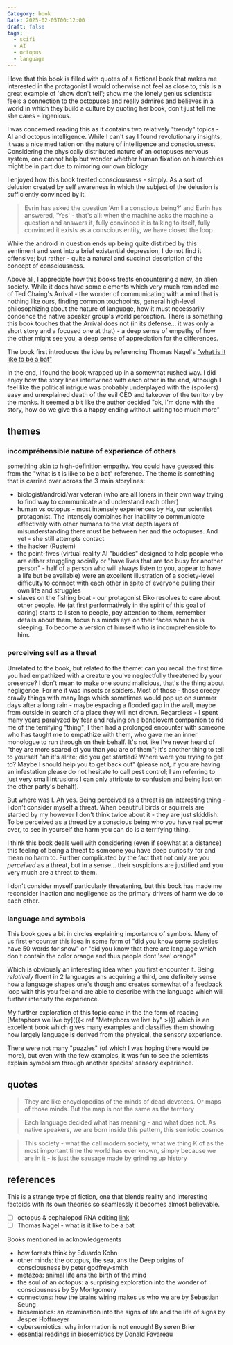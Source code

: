 ```yaml
---
Category: book
Date: 2025-02-05T00:12:00
draft: false
tags:
  - scifi
  - AI
  - octopus
  - language
---
```

I love that this book is filled with quotes of a fictional book that makes me interested in the protagonist I would otherwise not feel as close to, this is a great example of 'show don't tell'; show me the lonely genius scientists feels a connection to the octopuses and really admires and believes in a world in which they build a culture by quoting her book, don't just tell me she cares - ingenious. 

I was concerned reading this as it contains two relatively "trendy" topics - AI and octopus intelligence. While I can't say I found revolutionary insights, it was a nice meditation on the nature of intelligence and consciousness. Considering the physically distributed nature of an octopuses nervous system, one cannot help but wonder whether human fixation on hierarchies might be in part due to mirroring our own biology  

I enjoyed how this book treated consciousness - simply. As a sort of delusion created by self awareness in which the subject of the delusion is sufficiently convinced by it.

> Evrin has asked the question 'Am I a conscious being?' and Evrin has answered, 'Yes' - that's all: when the machine asks the machine a question and answers it, fully convinced it is talking to itself, fully convinced it exists as a conscious entity, we have closed the loop 

While the android in question ends up being quite distirbed by this sentiment and sent into a brief existential depression, I do not find it offensive; but rather - quite a natural and succinct description of the concept of consciousness.

Above all, I appreciate how this books treats encountering a new, an alien society. While it does have some elements which very much reminded me of Ted Chaing's Arrival - the wonder of communicating with a mind that is nothing like ours, finding common touchpoints, general high-level philosophizing about the nature of language, how it must necessarily condence the native speaker group's world perception. There is something this book touches that the Arrival does not (in its defense... it was only a short story and a focused one at that) - a deep sense of empathy of how the other might see you, a deep sense of appreciation for the differences. 

The book first introduces the idea by referencing Thomas Nagel's ["what is it like to be a bat"](https://www.sas.upenn.edu/~cavitch/pdf-library/Nagel_Bat.pdf) 

In the end, I found the book wrapped up in a somewhat rushed way. I did enjoy how the story lines intertwined with each other in the end, although I feel like the political intrigue was probably underplayed with the (spoilers) easy and unexplained death of the evil CEO and takeover of the territory by the monks. It seemed a bit like the author decided "ok, I'm done with the story, how do we give this a happy ending without writing too much more"

## themes

### incompréhensible nature of experience of others
something akin to high-definition empathy. You could have guessed this from the "what is t is like to be a bat" reference.
The theme is something that is carried over across the 3 main storylines: 
* biologist/android/war veteran (who are all loners in their own way trying to find way to communicate and understand each other)
* human vs octopus - most intensely experiences by Ha, our scientist protagonist. The intensely combines her inability to communicate effectively with other humans to the vast depth layers of misunderstanding there must be between her and the octopuses. And yet - she still attempts contact
* the hacker (Rustem) 
* the point-fives (virtual reality AI "buddies" designed to help people who are either struggling socially or "have lives that are too busy for another person" - half of a person who will always listen to you, appear to have a life but be available) were an excellent illustration of a society-level difficulty to connect with each other in spite of everyone pulling their own life and struggles
* slaves on the fishing boat - our protagonist Eiko resolves to care about other people. He (at first performatively in the spirit of this goal of caring) starts to listen to people, pay attention to them, remember details about them, focus his minds eye on their faces when he is sleeping. To become a version of himself who is incomprehensible to him.
### perceiving self as a threat
 Unrelated to the book, but related to the theme: can you recall the first time you had empathized with a creature you've neglectfully threatened by your presence? I don't mean to make one sound malicious, that's the thing about negligence. For me it was insects or spiders. Most of those - those creepy crawly things with many legs which sometimes would pop up on summer days after a long rain - maybe espacing a flooded gap in the wall, maybe from outside in search of a place they will not drown. Regardless - I spent many years paralyzed by fear and relying on a benelovent companion to rid me of the terrifying "thing"; I then had a prolonged encounter with someone who has taught me to empathize with them, who gave me an inner monologue to run through on their behalf. It's not like I've never heard of "they are more scared of you than you are of them"; it's another thing to tell to yourself "ah it's alrite; did you get startled? Where were you trying to get to? Maybe I should help you to get back out" (please not, if you are having an infestation please do not hesitate to call pest control; I am referring to just very small intrusions I can only attribute to confusion and being lost on the other party's behalf).

But where was I. Ah yes. Being perceived as a threat is an interesting thing - I don't consider myself a threat. When beautiful birds or squirrels are startled by my however I don't think twice about it - they are just skiddish. To be perceived as a thread by a conscious being who you have real power over, to see in yourself the harm you can do is a terrifying thing.

I think this book deals well with considering (even if soewhat at a distance) this feeling of being a threat to someone you have deep curiosity for and mean no harm to. Further complicated by the fact that not only are you *perceived* as a threat, but in a sense... their suspicions are justified and you very much are a threat to them. 

I don't consider myself particularly threatening, but this book has made me reconsider inaction and negligence as the primary drivers of harm we do to each other.

### language and symbols

This book goes a bit in circles explaining importance of symbols. Many of us first encounter this idea in some form of "did you know some societies have 50 words for snow" or "did you know that there are language which don't contain the color orange and thus people dont 'see' orange"

Which is obviously an interesting idea when you first encounter it. Being *relatively* fluent in 2 languages ans acquiring a third, one definitely sense how a language shapes one's though and creates somewhat of a feedback loop with this you feel and are able to describe with the language which will further intensify the experience. 

My further exploration of this topic came in the the form of reading [Metaphors we live by]({{< ref "Metaphors we live by" >}}) which is an excellent book which gives many examples and classifies them showing how largely language is derived from the physical, the sensory experience. 

There were not many "puzzles" (of which I was hoping there would be more), but even with the few examples, it was fun to see the scientists explain symbolism through another species' sensory experience. 
## quotes 

> They are like encyclopedias of the minds of dead devotees. Or maps of those minds. But the map is not the same as the territory

> Each language decided what has meaning - and what does not. As native speakers, we are born inside this pattern, this semiotic cosmos

> This society - what the call modern society, what we thing
> K of as the most important time the world has ever known, simply because we are in it - is just the sausage made by grinding up history 
> 
## references

This is a strange type of fiction, one that blends reality and interesting factoids with its own theories so seamlessly it becomes almost believable.

- [ ] octopus & cephalopod RNA editing [link](https://news.uchicago.edu/story/octopuses-other-cephalopods-can-adjust-cold-editing-their-rna)
- [ ] Thomas Nagel - what is it like to be a bat

Books mentioned in acknowledgements
- how forests think by Eduardo Kohn
- other minds: the octopus, the sea, ans the Deep origins of consciousness by peter godfrey-smith
- metazoa: animal life ans the birth of the mind
- the soul of an octopus: a surprising exploration into the wonder of consciousness by Sy Montgomery
- connectons: how the brains wiring makes us who we are by Sebastian Seung
- biosemiotics: an examination into the signs of life and the life of signs  by Jesper Hoffmeyer 
- cybersemiotics: why information is not enough! By søren Brier
- essential readings in biosemiotics by Donald Favareau

